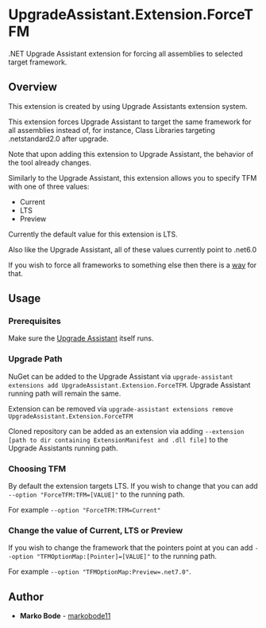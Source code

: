 # UpgradeAssistant.Extension.ForceTFM

.NET Upgrade Assistant extension for forcing all assemblies to selected target framework.

## Overview

This extension is created by using Upgrade Assistants
extension system.

This extension forces Upgrade Assistant to target the same framework for all assemblies instead of, for instance,
Class Libraries targeting .netstandard2.0 after upgrade.

Note that upon adding this extension to Upgrade Assistant, the behavior of the tool already changes.

Similarly to the Upgrade Assistant, this extension allows you to specify TFM with one of three values:
* Current
* LTS
* Preview

Currently the default value for this extension is LTS.

Also like the Upgrade Assistant, all of these values currently point to .net6.0

If you wish to force all frameworks to something else then there is a [way](README.md#change-the-value-of-current-lts-or-preview) for that.

## Usage
 
### Prerequisites

Make sure the [Upgrade Assistant](https://github.com/dotnet/upgrade-assistant) itself runs.

### Upgrade Path

NuGet can be added to the Upgrade Assistant via `upgrade-assistant extensions add UpgradeAssistant.Extension.ForceTFM`.
Upgrade Assistant running path will remain the same.

Extension can be removed via `upgrade-assistant extensions remove UpgradeAssistant.Extension.ForceTFM`

Cloned repository can be added as an extension via adding `--extension [path to dir containing ExtensionManifest and .dll file]` to the Upgrade Assistants running path.

### Choosing TFM

By default the extension targets LTS. If you wish to change that you can add `--option "ForceTFM:TFM=[VALUE]"` to the running path.

For example `--option "ForceTFM:TFM=Current"`

### Change the value of Current, LTS or Preview

If you wish to change the framework that the pointers point at you can add `--option "TFMOptionMap:[Pointer]=[VALUE]"` to the running path.

For example `--option "TFMOptionMap:Preview=.net7.0"`.

## Author
* **Marko Bode** - [markobode11](https://github.com/markobode11)
